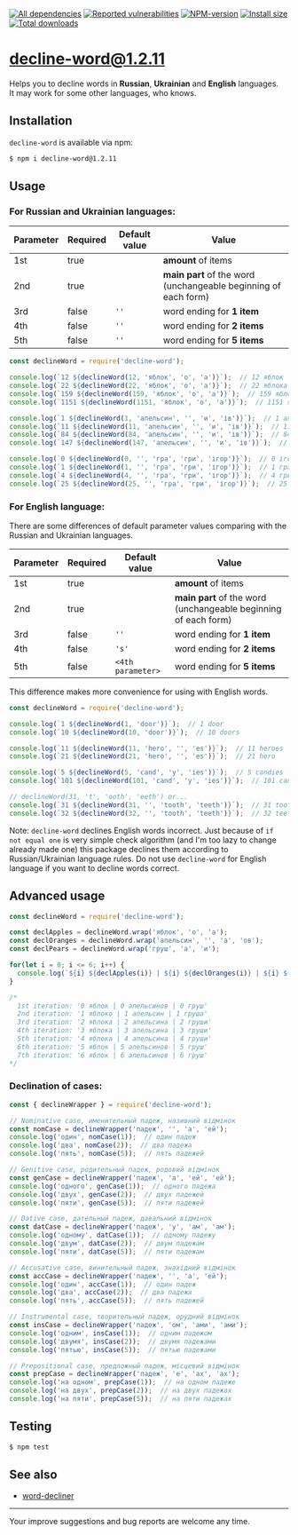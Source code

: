 [![All dependencies](https://img.shields.io/librariesio/release/npm/decline-word/1.2.11?style=flat-square "All dependencies of decline-word@1.2.11")](https://libraries.io/npm/decline-word/1.2.11)
[![Reported vulnerabilities](https://img.shields.io/snyk/vulnerabilities/npm/decline-word@1.2.11?style=flat-square "Reported vulnerabilities of decline-word@1.2.11")](https://snyk.io/test/npm/decline-word/1.2.11)
[![NPM-version](https://img.shields.io/badge/npm-v1.2.11-blue.svg?style=flat-square&&logo=npm "Current NPM-version")](https://www.npmjs.com/package/decline-word/v/1.2.11)
[![Install size](https://flat.badgen.net/packagephobia/install/decline-word@1.2.11?label=size 'Install size of decline-word@1.2.11')](https://packagephobia.now.sh/result?p=decline-word@1.2.11)
[![Total downloads](https://img.shields.io/npm/dt/decline-word?style=flat-square "Total downloads for all the time")](https://npm-stat.com/charts.html?package=decline-word)

# decline-word@1.2.11

Helps you to decline words in **Russian**, **Ukrainian** and **English** languages.\
It may work for some other languages, who knows.

## Installation
`decline-word` is available via npm:
``` bash
$ npm i decline-word@1.2.11
```

## Usage
### For Russian and Ukrainian languages:
| Parameter | Required | Default value | Value                                                           |
|-----------|----------|---------------|-----------------------------------------------------------------|
| 1st       | true     |               | **amount** of items                                             |
| 2nd       | true     |               | **main part** of the word (unchangeable beginning of each form) |
| 3rd       | false    | `''`          | word ending for **1 item**                                      |
| 4th       | false    | `''`          | word ending for **2 items**                                     |
| 5th       | false    | `''`          | word ending for **5 items**                                     |

``` js
const declineWord = require('decline-word');

console.log(`12 ${declineWord(12, 'яблок', 'о', 'а')}`);  // 12 яблок
console.log(`22 ${declineWord(22, 'яблок', 'о', 'а')}`);  // 22 яблока
console.log(`159 ${declineWord(159, 'яблок', 'о', 'а')}`);  // 159 яблок
console.log(`1151 ${declineWord(1151, 'яблок', 'о', 'а')}`);  // 1151 яблоко

console.log(`1 ${declineWord(1, 'апельсин', '', 'и', 'ів')}`);  // 1 апельсин
console.log(`11 ${declineWord(11, 'апельсин', '', 'и', 'ів')}`);  // 11 апельсинів
console.log(`84 ${declineWord(84, 'апельсин', '', 'и', 'ів')}`);  // 84 апельсини
console.log(`147 ${declineWord(147, 'апельсин', '', 'и', 'ів')}`);  // 147 апельсинів

console.log(`0 ${declineWord(0, '', 'гра', 'гри', 'ігор')}`);  // 0 ігор
console.log(`1 ${declineWord(1, '', 'гра', 'гри', 'ігор')}`);  // 1 гра
console.log(`4 ${declineWord(4, '', 'гра', 'гри', 'ігор')}`);  // 4 гри
console.log(`25 ${declineWord(25, '', 'гра', 'гри', 'ігор')}`);  // 25 ігор
```

### For English language:
There are some differences of default parameter values comparing with the Russian and Ukrainian languages.

| Parameter | Required | Default value     | Value                                                           |
|-----------|----------|-------------------|-----------------------------------------------------------------|
| 1st       | true     |                   | **amount** of items                                             |
| 2nd       | true     |                   | **main part** of the word (unchangeable beginning of each form) |
| 3rd       | false    | `''`              | word ending for **1 item**                                      |
| 4th       | false    | `'s'`             | word ending for **2 items**                                     |
| 5th       | false    | `<4th parameter>` | word ending for **5 items**                                     |

This difference makes more convenience for using with English words.

``` js
const declineWord = require('decline-word');

console.log(`1 ${declineWord(1, 'door')}`);  // 1 door
console.log(`10 ${declineWord(10, 'door')}`);  // 10 doors

console.log(`11 ${declineWord(11, 'hero', '', 'es')}`);  // 11 heroes
console.log(`21 ${declineWord(21, 'hero', '', 'es')}`);  // 21 hero

console.log(`5 ${declineWord(5, 'cand', 'y', 'ies')}`);  // 5 candies
console.log(`101 ${declineWord(101, 'cand', 'y', 'ies')}`);  // 101 candy

// declineWord(31, 't', 'ooth', 'eeth') or...
console.log(`31 ${declineWord(31, '', 'tooth', 'teeth')}`);  // 31 tooth
console.log(`32 ${declineWord(32, '', 'tooth', 'teeth')}`);  // 32 teeth
```

Note: `decline-word` declines English words incorrect. Just because of `if not equal one` is very simple check algorithm (and I'm too lazy to change already made one) this package declines them according to Russian/Ukrainian language rules. Do not use `decline-word` for English language if you want to decline words correct.

## Advanced usage
``` js
const declineWord = require('decline-word');

const declApples = declineWord.wrap('яблок', 'о', 'а');
const declOranges = declineWord.wrap('апельсин', '', 'а', 'ов');
const declPears = declineWord.wrap('груш', 'а', 'и');

for(let i = 0; i <= 6; i++) {
  console.log(`${i} ${declApples(i)} | ${i} ${declOranges(i)} | ${i} ${declPears(i)}`);
}

/*
  1st iteration: '0 яблок | 0 апельсинов | 0 груш'
  2nd iteration: '1 яблоко | 1 апельсин | 1 груша'
  3rd iteration: '2 яблока | 2 апельсина | 2 груши'
  4th iteration: '3 яблока | 3 апельсина | 3 груши'
  5th iteration: '4 яблока | 4 апельсина | 4 груши'
  6th iteration: '5 яблок | 5 апельсинов | 5 груш'
  7th iteration: '6 яблок | 6 апельсинов | 6 груш'
*/
```

### Declination of cases:
``` js
const { declineWrapper } = require('decline-word');

// Nominative case, именительный падеж, називний відмінок
const nomCase = declineWrapper('падеж', '', 'а', 'ей');
console.log('один', nomCase(1));  // один падеж
console.log('два', nomCase(2));  // два падежа
console.log('пять', nomCase(5));  // пять падежей

// Genitive case, родительный падеж, родовий відмінок
const genCase = declineWrapper('падеж', 'а', 'ей', 'ей');
console.log('одного', genCase(1));  // одного падежа
console.log('двух', genCase(2));  // двух падежей
console.log('пяти', genCase(5));  // пяти падежей

// Dative case, дательный падеж, давальний відмінок
const datCase = declineWrapper('падеж', 'у', 'ам', 'ам');
console.log('одному', datCase(1));  // одному падежу
console.log('двум', datCase(2));  // двум падежам
console.log('пяти', datCase(5));  // пяти падежам

// Accusative case, винительный падеж, знахідний відмінок
const accCase = declineWrapper('падеж', '', 'а', 'ей');
console.log('один', accCase(1));  // один падеж
console.log('два', accCase(2));  // два падежа
console.log('пять', accCase(5));  // пять падежей

// Instrumental case, творительный падеж, орудний відмінок
const insCase = declineWrapper('падеж', 'ом', 'ами', 'ами');
console.log('одним', insCase(1));  // одним падежом
console.log('двумя', insCase(2));  // двумя падежами
console.log('пятью', insCase(5));  // пятью падежами

// Prepositional case, предложный падеж, місцевий відмінок
const prepCase = declineWrapper('падеж', 'е', 'ах', 'ах');
console.log('на одном', prepCase(1));  // на одном падеже
console.log('на двух', prepCase(2));  // на двух падежах
console.log('на пяти', prepCase(5));  // на пяти падежах
```

## Testing
``` bash
$ npm test
```

## See also
- [word-decliner](https://www.npmjs.com/package/word-decliner)

---

Your improve suggestions and bug reports are welcome any time.
